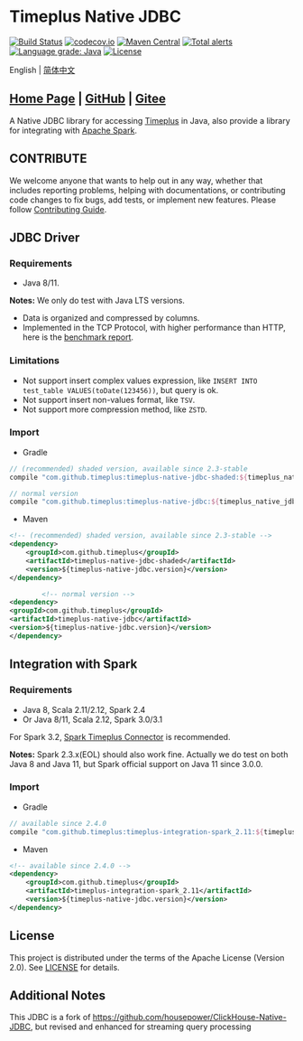 Timeplus Native JDBC
===

[![Build Status](https://github.com/timeplus-io/timeplus-native-jdbc/workflows/build/badge.svg?branch=master)](https://github.com/timeplus-io/timeplus-native-jdbc/actions?query=workflow%3Abuild+branch%3Amaster)
[![codecov.io](https://codecov.io/github/timeplus-io/timepllus-native-jdbc/coverage.svg?branch=master)](https://codecov.io/github/timeplus-io/timeplus-native-jdbc?branch=master)
[![Maven Central](https://maven-badges.herokuapp.com/maven-central/com.github.timeplus-io/timeplus-native-jdbc-parent/badge.svg)](https://search.maven.org/search?q=com.github.timeplus)
[![Total alerts](https://img.shields.io/lgtm/alerts/g/timeplus-io/timeplus-native-jdbc.svg?logo=lgtm&logoWidth=18)](https://lgtm.com/projects/g/timeplus-io/timeplus-native-jdbc/alerts/)
[![Language grade: Java](https://img.shields.io/lgtm/grade/java/g/timeplus-io/timeplus-native-jdbc.svg?logo=lgtm&logoWidth=18)](https://lgtm.com/projects/g/timeplus-io/timeplus-native-jdbc/context:java)
[![License](https://img.shields.io/github/license/timeplus-io/timeplus-native-jdbc)](https://github.com/timeplus-io/timeplus-native-jdbc/blob/master/LICENSE)

English | [简体中文](README_zh.md)

## [Home Page](https://timeplus.github.io/timeplus-native-jdbc/) | [GitHub](https://github.com/timeplus-io/timeplus-native-jdbc) | [Gitee](https://gitee.com/timeplus-io/timeplus-native-jdbc)

A Native JDBC library for accessing [Timeplus](https://timeplus.com/) in Java, also provide a library for 
integrating with [Apache Spark](https://github.com/apache/spark/).

## CONTRIBUTE

We welcome anyone that wants to help out in any way, whether that includes reporting problems, helping with documentations, or contributing code changes to fix bugs, add tests, or implement new features. Please follow [Contributing Guide](CONTRIBUTE.md).

## JDBC Driver

### Requirements

- Java 8/11. 

**Notes:** We only do test with Java LTS versions.

* Data is organized and compressed by columns.
* Implemented in the TCP Protocol, with higher performance than HTTP, here is the [benchmark report](docs/dev/benchmark.md).

### Limitations

* Not support insert complex values expression, like `INSERT INTO test_table VALUES(toDate(123456))`, but query is ok.
* Not support insert non-values format, like `TSV`.
* Not support more compression method, like `ZSTD`.

### Import

- Gradle
```groovy
// (recommended) shaded version, available since 2.3-stable
compile "com.github.timeplus:timeplus-native-jdbc-shaded:${timeplus_native_jdbc_version}"

// normal version
compile "com.github.timeplus:timeplus-native-jdbc:${timeplus_native_jdbc_version}"
```

- Maven

```xml
<!-- (recommended) shaded version, available since 2.3-stable -->
<dependency>
    <groupId>com.github.timeplus</groupId>
    <artifactId>timeplus-native-jdbc-shaded</artifactId>
    <version>${timeplus-native-jdbc.version}</version>
</dependency>

        <!-- normal version -->
<dependency>
<groupId>com.github.timeplus</groupId>
<artifactId>timeplus-native-jdbc</artifactId>
<version>${timeplus-native-jdbc.version}</version>
</dependency>
```

## Integration with Spark

### Requirements

- Java 8, Scala 2.11/2.12, Spark 2.4
- Or Java 8/11, Scala 2.12, Spark 3.0/3.1

For Spark 3.2, [Spark Timeplus Connector](https://github.com/timeplus-io/spark-timeplus-connector) is recommended.

**Notes:** Spark 2.3.x(EOL) should also work fine. Actually we do test on both Java 8 and Java 11, 
but Spark official support on Java 11 since 3.0.0.

### Import

- Gradle

```groovy
// available since 2.4.0
compile "com.github.timeplus:timeplus-integration-spark_2.11:${timeplus_native_jdbc_version}"
```

- Maven

```xml
<!-- available since 2.4.0 -->
<dependency>
    <groupId>com.github.timeplus</groupId>
    <artifactId>timeplus-integration-spark_2.11</artifactId>
    <version>${timeplus-native-jdbc.version}</version>
</dependency>
```

## License

This project is distributed under the terms of the Apache License (Version 2.0). See [LICENSE](LICENSE) for details.

## Additional Notes
This JDBC is a fork of https://github.com/housepower/ClickHouse-Native-JDBC, but revised and enhanced for streaming query processing 
